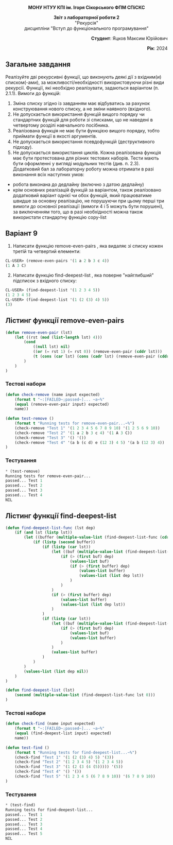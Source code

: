 <p align="center"><b>МОНУ НТУУ КПІ ім. Ігоря Сікорського ФПМ СПіСКС</b></p>  
<p align="center">  
<b>Звіт з лабораторної роботи 2</b><br/>  
"Рекурсія"<br/>  
дисципліни "Вступ до функціонального програмування"  
</p>  
<p align="right"><b>Студент</b>: Яцков Максим Юрійович</p>  
<p align="right"><b>Рік</b>: 2024</p>  

## Загальне завдання  

Реалізуйте дві рекурсивні функції, що виконують деякі дії з вхідним(и) списком(-ами), за можливості/необхідності використовуючи різні види рекурсії. Функції, які необхідно реалізувати, задаються варіантом (п. 2.1.1).
Вимоги до функцій:  
1. Зміна списку згідно із завданням має відбуватись за рахунок конструювання нового списку, а не зміни наявного (вхідного).  
2. Не допускається використання функцій вищого порядку чи стандартних функцій для роботи зі списками, що не наведені в четвертому розділі навчального посібника.  
3. Реалізована функція не має бути функцією вищого порядку, тобто приймати функції в якості аргументів.  
4. Не допускається використання псевдофункцій (деструктивного підходу). 
5. Не допускається використання циклів. 
Кожна реалізована функція має бути протестована для різних тестових наборів. Тести мають бути оформленні у вигляді модульних тестів (див. п. 2.3). 
Додатковий бал за лабораторну роботу можна отримати в разі виконання всіх наступних умов:  
- робота виконана до дедлайну (включно з датою дедлайну)  
- крім основних реалізацій функцій за варіантом, також реалізовано додатковий варіант однієї чи обох функцій, який працюватиме швидше за основну реалізацію, не порушуючи при цьому перші три вимоги до основної реалізації (вимоги 4 і 5 можуть бути порушені), за виключенням того, що в разі необхідності можна також використати стандартну функцію copy-list
## Варіант 9  
1. Написати функцію remove-even-pairs , яка видаляє зі списку кожен третій та четвертий елементи: 
```lisp
CL-USER> (remove-even-pairs '(1 a 2 b 3 c 4))  
(1 A 3 C)  
```
2. Написати функцію find-deepest-list , яка поверне "найглибший" підсписок з вхідного списку:  
```lisp
CL-USER> (find-deepest-list '(1 2 3 4 5))
(1 2 3 4 5)  
CL-USER> (find-deepest-list '(1 (2 (3) 4) 5))  
(3)
```
## Лістинг функції remove-even-pairs  
```lisp  
(defun remove-even-pair (lst)
    (let ((rst (mod (list-length lst) 4)))
        (cond
            ((null lst) nil)
            ((or (= rst 1) (= rst 0)) (remove-even-pair (cddr lst)))
            (t (cons (car lst) (cons (cadr lst) (remove-even-pair (cddr lst)))))
        )
    )
)
```  
### Тестові набори  
```lisp  
(defun check-remove (name input expected)
    (format t "~:[FAILED~;passed~]... ~a~%"
    (equal (remove-even-pair input) expected)
    name))
  
(defun test-remove ()
    (format t "Running tests for remove-even-pair...~%")
    (check-remove "Test 1" '(1 2 3 4 5 6 7 8 9 10) '(1 2 5 6 9 10))
    (check-remove "Test 2" '(1 a 2 b 3 c 4) '(1 A 3 C))
    (check-remove "Test 3" '() '())
    (check-remove "Test 4" '(a b (c d) e (12 3) 4 5) '(a b (12 3) 4))
)
```  
### Тестування  
```lisp  
* (test-remove)
Running tests for remove-even-pair...
passed... Test 1
passed... Test 2
passed... Test 3
passed... Test 4
NIL
```  
## Лістинг функції find-deepest-list  
```lisp  
(defun find-deepest-list-func (lst dep)
    (if (and lst (listp lst))
        (let ((buffer (multiple-value-list (find-deepest-list-func (cdr lst) dep))))
            (if (listp (second buffer))
                (if (listp (car lst))
                    (let ((buf (multiple-value-list (find-deepest-list-func (car lst) (1+ dep)))))
                        (if (> (first buf) dep)
                            (values-list buf)
                            (if (> (first buffer) dep)
                                (values-list buffer)
                                (values-list (list dep lst))
                            )
                        )
                    )
                    (if (> (first buffer) dep)
                        (values-list buffer)
                        (values-list (list dep lst))
                    )
                )
                (if (listp (car lst))
                    (let ((buf (multiple-value-list (find-deepest-list-func (car lst) (1+ dep)))))
                        (if (> (first buf) dep)
                            (values-list buf)
                            (values-list buffer)
                        )
                    )
                    (values-list buffer)
                )
            )
        )
        (values-list (list dep nil))
    )
)

(defun find-deepest-list (lst)
    (second (multiple-value-list (find-deepest-list-func lst 0)))
)
```  
### Тестові набори  
```lisp  
(defun check-find (name input expected)
    (format t "~:[FAILED~;passed~]... ~a~%"
    (equal (find-deepest-list input) expected)
    name))
  
(defun test-find ()
    (format t "Running tests for find-deepest-list...~%")
    (check-find "Test 1" '(1 (2 (3) 4) 5) '(3))
    (check-find "Test 2" '(1 2 3 4 5) '(1 2 3 4 5))
    (check-find "Test 3" '(1 (2 (3 (4 (5))))) '(5))
    (check-find "Test 4" '() '())
    (check-find "Test 5" '(1 2 3 4 5 (6 7 8 9 10)) '(6 7 8 9 10))
)
```  
### Тестування  
```lisp  
* (test-find)
Running tests for find-deepest-list...
passed... Test 1
passed... Test 2
passed... Test 3
passed... Test 4
passed... Test 5
NIL
```